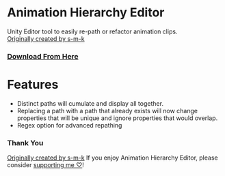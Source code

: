 # Animation Hierarchy Editor

Unity Editor tool to easily re-path or refactor animation clips.  
<a href="https://github.com/s-m-k/Unity-Animation-Hierarchy-Editor">Originally created by s-m-k</a>

### [Download From Here](https://vpm.dreadscripts.com/)

# Features
- Distinct paths will cumulate and display all together.
- Replacing a path with a path that already exists will now change properties that will be unique and ignore properties that would overlap.
- Regex option for advanced repathing

### Thank You
<a href="https://github.com/s-m-k/Unity-Animation-Hierarchy-Editor">Originally created by s-m-k</a>
If you enjoy Animation Hierarchy Editor, please consider [supporting me ♡](https://ko-fi.com/Dreadrith)!
